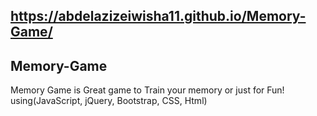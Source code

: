## https://abdelazizeiwisha11.github.io/Memory-Game/
## Memory-Game
Memory Game is Great game to Train your memory or just for Fun! using(JavaScript, jQuery, Bootstrap, CSS, Html)
